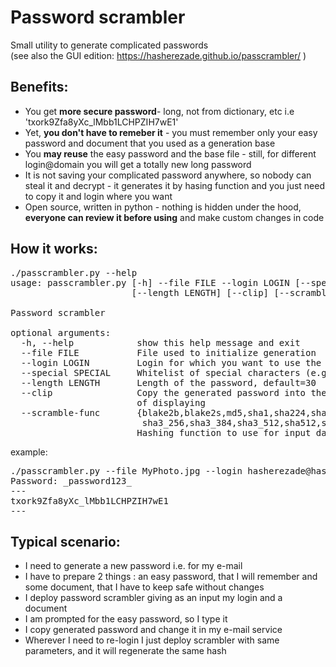 Password scrambler
==========
Small utility to generate complicated passwords<br/>
(see also the GUI edition: https://hasherezade.github.io/passcrambler/ )<br/>

Benefits:
-
+ You get <b>more secure password</b>- long, not from dictionary, etc i.e 'txork9Zfa8yXc_lMbb1LCHPZIH7wE1'<br/>
+ Yet, <b>you don't have to remeber it</b> - you must remember only your easy password and document that you used as a generation base<br/>
+ You <b>may reuse</b> the easy password and the base file - still, for different login@domain you will get a totally new long password
+ It is not saving your complicated password anywhere, so nobody can steal it and decrypt - it generates it by hasing function and you just need to copy it and login where you want<br/>
+ Open source, written in python - nothing is hidden under the hood, <b>everyone can review it before using</b> and make custom changes in code</br>

How it works:
-
<pre>
./passcrambler.py --help
usage: passcrambler.py [-h] --file FILE --login LOGIN [--special SPECIAL]
                       [--length LENGTH] [--clip] [--scramble-func FUNC]

Password scrambler

optional arguments:
  -h, --help            show this help message and exit
  --file FILE           File used to initialize generation
  --login LOGIN         Login for which you want to use the password
  --special SPECIAL     Whitelist of special characters (e.g. '_&#'), default='_&#'
  --length LENGTH       Length of the password, default=30
  --clip                Copy the generated password into the clipboard instead
                        of displaying
  --scramble-func       {blake2b,blake2s,md5,sha1,sha224,sha256,sha384,sha3_224,
                         sha3_256,sha3_384,sha3_512,sha512,shake_128,shake_256}
                        Hashing function to use for input data scrambling, default=md5
</pre>
example:
<pre>
./passcrambler.py --file MyPhoto.jpg --login hasherezade@hasherezade.net
Password: _password123_
---
txork9Zfa8yXc_lMbb1LCHPZIH7wE1
---
</pre>
Typical scenario:
-
+ I need to generate a new password i.e. for my e-mail
+ I have to prepare 2 things : an easy password, that I will remember and some document, that I have to keep safe without changes
+ I deploy password scrambler giving as an input my login and a document
+ I am prompted for the easy password, so I type it
+ I copy generated password and change it in my e-mail service
+ Wherever I need to re-login I just deploy scrambler with same parameters, and it will regenerate the same hash

